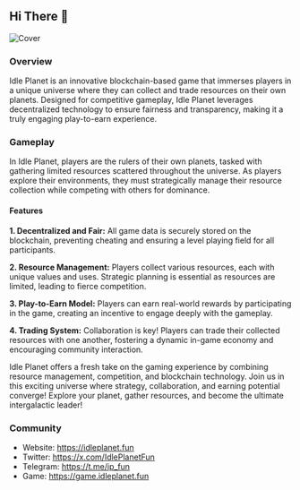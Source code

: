 ## Hi There 👋

![Cover](https://idleplanet.fun/images/social-seo.png)

### Overview

Idle Planet is an innovative blockchain-based game that immerses players in a unique universe where they can collect and trade resources on their own planets. Designed for competitive gameplay, Idle Planet leverages decentralized technology to ensure fairness and transparency, making it a truly engaging play-to-earn experience.

### Gameplay

In Idle Planet, players are the rulers of their own planets, tasked with gathering limited resources scattered throughout the universe. As players explore their environments, they must strategically manage their resource collection while competing with others for dominance.

#### Features

<b>1. Decentralized and Fair:</b> All game data is securely stored on the blockchain, preventing cheating and ensuring a level playing field for all participants.

<b>2. Resource Management:</b> Players collect various resources, each with unique values and uses. Strategic planning is essential as resources are limited, leading to fierce competition.

<b>3. Play-to-Earn Model:</b> Players can earn real-world rewards by participating in the game, creating an incentive to engage deeply with the gameplay.

<b>4. Trading System:</b> Collaboration is key! Players can trade their collected resources with one another, fostering a dynamic in-game economy and encouraging community interaction.

Idle Planet offers a fresh take on the gaming experience by combining resource management, competition, and blockchain technology. Join us in this exciting universe where strategy, collaboration, and earning potential converge! Explore your planet, gather resources, and become the ultimate intergalactic leader!

### Community

- Website: https://idleplanet.fun
- Twitter: https://x.com/IdlePlanetFun
- Telegram: https://t.me/ip_fun
- Game: https://game.idleplanet.fun
